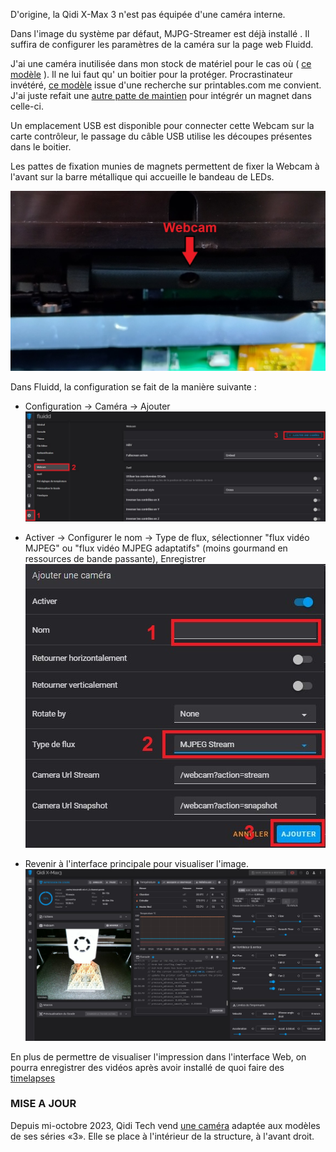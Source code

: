 D'origine, la Qidi X-Max 3 n'est pas équipée d'une caméra interne.

Dans l'image du système par défaut, MJPG-Streamer est déjà installé . Il suffira de configurer les paramètres de la caméra sur la page web Fluidd. 

J'ai une caméra inutilisée dans mon stock de matériel pour le cas où ( [ce modèle](https://www.amazon.fr/gp/product/B07WHQYM2W) ).
Il ne lui faut qu' un boitier pour la protéger.
Procrastinateur invétéré, [ce modèle](https://www.printables.com/fr/model/176428-voron-camera-hbv-5640wa) issue d'une recherche sur printables.com me convient.
J'ai juste refait une [autre patte de maintien](../Images/patte_camera.stl) pour intégrér un magnet dans celle-ci.

Un emplacement USB est disponible pour connecter cette Webcam sur la carte contrôleur, le passage du câble USB utilise les découpes présentes dans le boitier.

Les pattes de fixation munies de magnets permettent de fixer la Webcam à l'avant sur la barre métallique qui accueille le bandeau de LEDs.

![Webcam](../Images/my_webcam.jpg)

Dans Fluidd, la configuration se fait de la manière suivante :
- Configuration → Caméra → Ajouter
   ![Fluidd](../Images/fluidd-camera-configuration.jpg)
  
- Activer → Configurer le nom → Type de flux, sélectionner "flux vidéo MJPEG" ou "flux vidéo MJPEG adaptatifs" (moins gourmand en ressources de bande passante), Enregistrer
   ![Fluidd](../Images/fluidd-camera-configuration-ajout.jpg) 

- Revenir à l'interface principale pour visualiser l'image.
   ![Fluidd](../Images/fluidd-webcam.jpg)

En plus de permettre de visualiser l'impression dans l'interface Web, on pourra enregistrer des vidéos après avoir installé de quoi faire des [timelapses](https://github.com/fran6p/Qidi_X-Max3/blob/main/Upgrades/timelapse.md) 

### MISE A JOUR

Depuis mi-octobre 2023, Qidi Tech vend [une caméra](https://qidi3d.com/collections/x-max-3-accessories/products/x-max-3-x-plus-3-x-smart-3-camera)
adaptée aux modèles de ses séries «3». Elle se place à l'intérieur de la structure, à l'avant droit.
